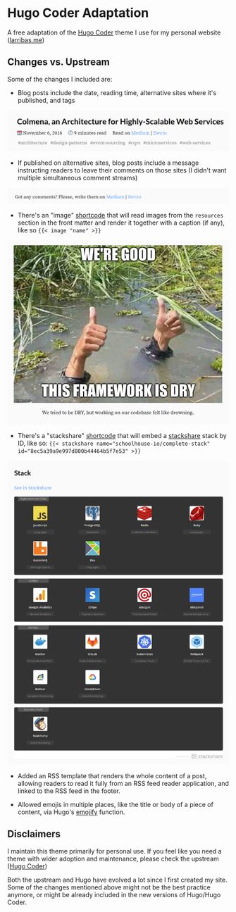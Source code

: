 # Hugo Coder Adaptation

A free adaptation of the [Hugo Coder](https://github.com/luizdepra/hugo-coder) theme I use for my personal website ([larribas.me](https://larribas.me))


## Changes vs. Upstream

Some of the changes I included are:

* Blog posts include the date, reading time, alternative sites where it's published, and tags

![blog headers](readme/blog_headers.png)

* If published on alternative sites, blog posts include a message instructing readers to leave their comments on those sites (I didn't want multiple simultaneous comment streams)

![blog comments](readme/blog_comments.png)

* There's an "image" [shortcode](https://gohugo.io/content-management/shortcodes/) that will read images from the `resources` section in the front matter and render it together with a caption (if any), like so `{{< image "name" >}}`

![image shortcode](readme/image_shortcode.png)


* There's a "stackshare" [shortcode](https://gohugo.io/content-management/shortcodes/) that will embed a [stackshare](https://stackshare.io/) stack by ID, like so: `{{< stackshare name="schoolhouse-io/complete-stack" id="8ec5a39a9e997d800b44464b5f7e53" >}}`

![stackshare shortcode](readme/stackshare_shortcode.png)


* Added an RSS template that renders the whole content of a post, allowing readers to read it fully from an RSS feed reader application, and linked to the RSS feed in the footer.

* Allowed emojis in multiple places, like the title or body of a piece of content, via Hugo's [emojify](https://gohugo.io/functions/emojify/) function.



## Disclaimers

I maintain this theme primarily for personal use. If you feel like you need a theme with wider adoption and maintenance, please check the upstream ([Hugo Coder](https://github.com/luizdepra/hugo-coder))

Both the upstream and Hugo have evolved a lot since I first created my site. Some of the changes mentioned above might not be the best practice anymore, or might be already included in the new versions of Hugo/Hugo Coder.




